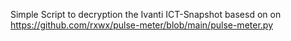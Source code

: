 Simple Script to decryption the Ivanti ICT-Snapshot
basesd on on https://github.com/rxwx/pulse-meter/blob/main/pulse-meter.py
